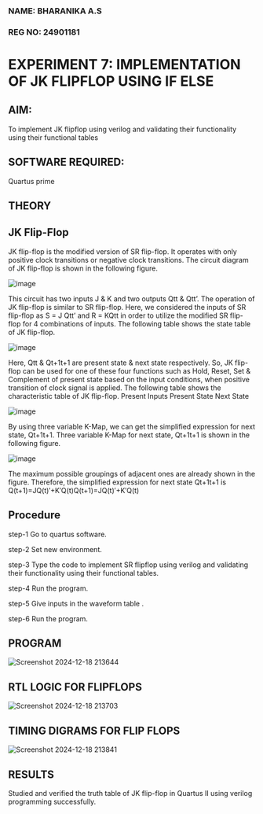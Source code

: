 ### NAME: BHARANIKA A.S
### REG NO: 24901181
# EXPERIMENT 7: IMPLEMENTATION OF JK FLIPFLOP USING IF ELSE

## AIM:

To implement  JK flipflop using verilog and validating their functionality using their functional tables

## SOFTWARE REQUIRED:

Quartus prime

## THEORY

## JK Flip-Flop

JK flip-flop is the modified version of SR flip-flop. It operates with only positive clock transitions or negative clock transitions. The circuit diagram of JK flip-flop is shown in the following figure.

![image](https://github.com/naavaneetha/JKFLIPFLOP-USING-IF-ELSE/assets/154305477/a649c30b-232b-4558-b188-fd6c09845180)


This circuit has two inputs J & K and two outputs Qtt & Qtt’. The operation of JK flip-flop is similar to SR flip-flop. Here, we considered the inputs of SR flip-flop as S = J Qtt’ and R = KQtt in order to utilize the modified SR flip-flop for 4 combinations of inputs. The following table shows the state table of JK flip-flop.

![image](https://github.com/naavaneetha/JKFLIPFLOP-USING-IF-ELSE/assets/154305477/c4360742-e8a8-4937-b089-c46c0433f9a3)

 
Here, Qtt & Qt+1t+1 are present state & next state respectively. So, JK flip-flop can be used for one of these four functions such as Hold, Reset, Set & Complement of present state based on the input conditions, when positive transition of clock signal is applied. The following table shows the characteristic table of JK flip-flop. Present Inputs Present State Next State
 
![image](https://github.com/naavaneetha/JKFLIPFLOP-USING-IF-ELSE/assets/154305477/6c275261-a6d5-4c37-a3a7-1e88ca11c4cd)

By using three variable K-Map, we can get the simplified expression for next state, Qt+1t+1. Three variable K-Map for next state, Qt+1t+1 is shown in the following figure.
 
![image](https://github.com/naavaneetha/JKFLIPFLOP-USING-IF-ELSE/assets/154305477/5174f41b-0ce0-4329-a372-6d1943ea6673)

The maximum possible groupings of adjacent ones are already shown in the figure. Therefore, the simplified expression for next state Qt+1t+1 is Q(t+1)=JQ(t)′+K′Q(t)Q(t+1)=JQ(t)′+K′Q(t)

## Procedure
 step-1 Go to quartus software.
 
 step-2 Set new environment.
 
 step-3 Type the code to implement SR flipflop using verilog and validating their functionality using their functional tables.
 
 step-4 Run the program.
 
 step-5 Give inputs in the waveform table .
 
 step-6 Run the program.
 
## PROGRAM
![Screenshot 2024-12-18 213644](https://github.com/user-attachments/assets/81f283c2-15f6-4893-a392-4ab7395ee867)


## RTL LOGIC FOR FLIPFLOPS
![Screenshot 2024-12-18 213703](https://github.com/user-attachments/assets/df116cb0-d59a-467b-8676-f951966eac1d)


## TIMING DIGRAMS FOR FLIP FLOPS
![Screenshot 2024-12-18 213841](https://github.com/user-attachments/assets/35b41c85-02df-4e8d-a83d-43d1d89afb57)


## RESULTS
 Studied and verified the truth table of JK flip-flop in Quartus II using verilog programming successfully.
